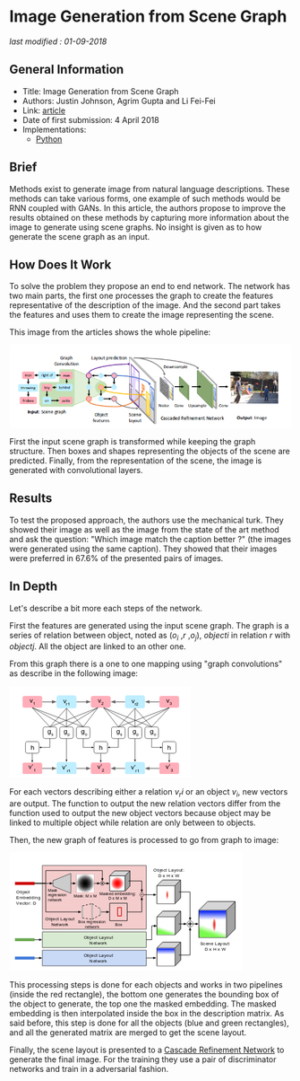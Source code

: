 # Image Generation from Scene Graph

_last modified : 01-09-2018_

## General Information

- Title: Image Generation from Scene Graph
- Authors: Justin Johnson, Agrim Gupta and Li Fei-Fei
- Link: [article](https://arxiv.org/abs/1804.01622)
- Date of first submission: 4 April 2018
- Implementations:
    - [Python](https://github.com/google/sg2im)

## Brief

Methods exist to generate image from natural language descriptions. These methods can take various forms, one example of such methods would be RNN coupled with GANs.  In this article, the authors propose to improve the results obtained on these methods by capturing more information about the image to generate using scene graphs. No insight is given as to how generate the scene graph as an input.

## How Does It Work

To solve the problem they propose an end to end network. The network has two main parts, the first one processes the graph to create the features representative of the description of the image. And the second part takes the features and uses them to create the image representing the scene.

This image from the articles shows the whole pipeline:

![network pipeline](https://github.com/D3lt4lph4/papers/blob/master/docs/images/scenegraph/imagegenerationfromscenegraph/pipeline.png?raw=true "Network Pipeline")

First the input scene graph is transformed while keeping the graph structure. Then boxes and shapes representing the objects of the scene are predicted. Finally, from the representation of the scene, the image is generated with convolutional layers.

## Results

To test the proposed approach, the authors use the mechanical turk. They showed their image as well as the image from the state of the art method and ask the question: "Which image match the caption better ?" (the images were generated using the same caption). They showed that their images were preferred in 67.6\% of the presented pairs of images.

## In Depth

Let's describe a bit more each steps of the network.

First the features are generated using the input scene graph. The graph is a series of relation between object, noted as ($o_i$ ,$r$ ,$o_j$), $object i$ in relation $r$ with $object j$. All the object are linked to an other one.

From this graph there is a one to one mapping using "graph convolutions" as describe in the following image:

![graph to graph](https://github.com/D3lt4lph4/papers/blob/master/docs/images/scenegraph/imagegenerationfromscenegraph/graph_to_graph.png?raw=true "Graph to Graph")

For each vectors describing either a relation $v_ri$ or an object $v_i$, new vectors are output. The function to output the new relation vectors differ from the function used to output the new object vectors because object may be linked to multiple object while relation are only between to objects.

Then, the new graph of features is processed to go from graph to image:

![graph to image](https://raw.githubusercontent.com/D3lt4lph4/papers/master/docs/images/scenegraph/imagegenerationfromscenegraph/graph_to_image.png "Graph To Image")

This processing steps is done for each objects and works in two pipelines (inside the red rectangle), the bottom one generates the bounding box of the object to generate, the top one the masked embedding. The masked embedding is then interpolated inside the box in the description matrix. As said before, this step is done for all the objects (blue and green rectangles), and all the generated matrix are merged to get the scene layout.

Finally, the scene layout is presented to a [Cascade Refinement Network](https://arxiv.org/abs/1707.09405) to generate the final image. For the training they use a pair of discriminator networks and train in a adversarial fashion.
